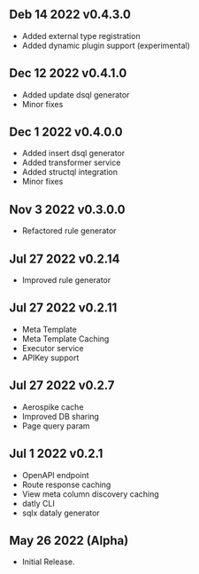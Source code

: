 ## Deb 14 2022 v0.4.3.0
* Added external type registration
* Added dynamic plugin support (experimental)

## Dec 12 2022 v0.4.1.0
* Added update dsql generator
* Minor fixes

## Dec 1 2022 v0.4.0.0
* Added insert dsql generator
* Added transformer service
* Added structql integration
* Minor fixes

## Nov 3 2022 v0.3.0.0
* Refactored rule generator

## Jul 27 2022 v0.2.14
 * Improved rule generator

## Jul 27 2022 v0.2.11
  * Meta Template
  * Meta Template Caching
  * Executor service
  * APIKey support

## Jul 27 2022 v0.2.7
  * Aerospike cache
  * Improved DB sharing
  * Page query param

## Jul 1 2022 v0.2.1
  * OpenAPI endpoint
  * Route response caching
  * View meta column discovery caching
  * datly CLI
  * sqlx dataly generator
 
## May 26 2022 (Alpha)

  * Initial Release.


